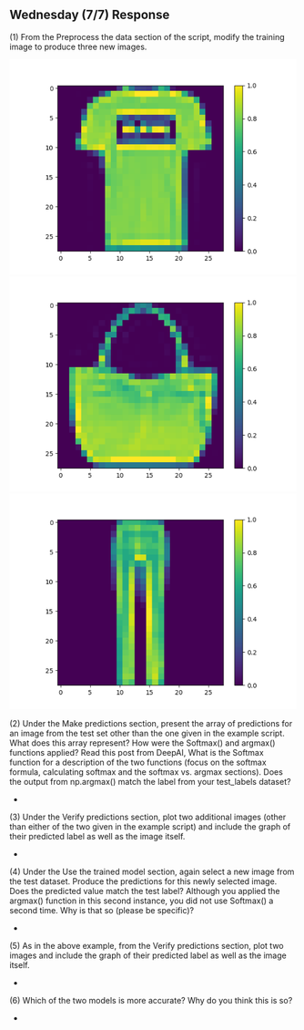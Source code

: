 ## Wednesday (7/7) Response

(1) From the Preprocess the data section of the script, modify the training image to produce three new images.

 ![img.png](img.png)
![img_1.png](img_1.png)
![img_2.png](img_2.png)

    

(2) Under the Make predictions section, present the array of predictions for an image from 
  the test set other than the one given in the example script. What does this array represent? 
  How were the Softmax() and argmax() functions applied? Read this post from DeepAI, 
  What is the Softmax function for a description of the two functions (focus on the softmax 
  formula, calculating softmax and the softmax vs. argmax sections). Does the output from 
  np.argmax() match the label from your test_labels dataset?

- 
    

(3) Under the Verify predictions section, plot two additional images 
  (other than either of the two given in the example script) and include the graph of 
  their predicted label as well as the image itself.

- 
    

(4) Under the Use the trained model section, again select a new image from the test dataset.
  Produce the predictions for this newly selected image. Does the predicted value 
  match the test label? Although you applied the argmax() function in this second instance, 
  you did not use Softmax() a second time. Why is that so (please be specific)?

- 
    

(5) As in the above example, from the Verify predictions section, plot two images and include the 
  graph of their predicted label as well as the image itself.

- 
    

(6) Which of the two models is more accurate? Why do you think this is so?

- 
